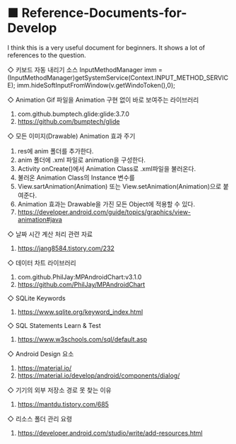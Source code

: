 # ■ Reference-Documents-for-Develop
I think this is a very useful document for beginners. It shows a lot of references to the question.

◇ 키보드 자동 내리기 소스
InputMethodManager imm = (InputMethodManager)getSystemService(Context.INPUT_METHOD_SERVICE);
imm.hideSoftInputFromWindow(v.getWindoToken(),0);

◇ Animation Gif 파일을 Animation 구현 없이 바로 보여주는 라이브러리
  1. com.github.bumptech.glide:glide:3.7.0
  2. https://github.com/bumptech/glide

◇ 모든 이미지(Drawable) Animation 효과 주기
  1. res에  anim 폴더를 추가한다.
  2. anim 폴더에  .xml 파일로 animation을 구성한다.
  3. Activity onCreate()에서 Animation Class로 .xml파일을 불러온다.
  4. 불러온 Animation Class의 Instance 변수를
  5. View.sartAnimation(Animation) 또는 View.setAnimation(Animation)으로 붙여준다.
  6. Animation 효과는 Drawable을 가진 모든 Object에 적용할 수 있다.
  7. https://developer.android.com/guide/topics/graphics/view-animation#java

◇ 날짜 시간 계산 처리 관련 자료
  1. https://jang8584.tistory.com/232

◇ 데이터 차트 라이브러리
  1. com.github.PhilJay:MPAndroidChart:v3.1.0
  2. https://github.com/PhilJay/MPAndroidChart

◇ SQLite Keywords
  1. https://www.sqlite.org/keyword_index.html

◇ SQL Statements Learn & Test
  1. https://www.w3schools.com/sql/default.asp

◇ Android Design 요소
  1. https://material.io/
  2. https://material.io/develop/android/components/dialog/

◇ 기기의 외부 저장소 경로 못 찾는 이유
  1. https://mantdu.tistory.com/685

◇ 리소스 폴더 관리 요령
  1. https://developer.android.com/studio/write/add-resources.html

